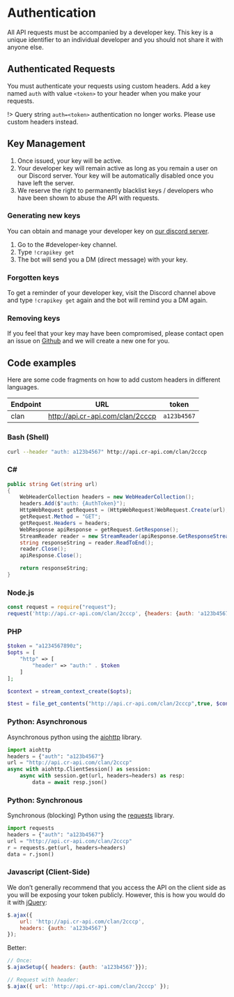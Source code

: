 #  Authentication

All API requests must be accompanied by a developer key. This key is a unique identifier to an individual developer and you should not share it with anyone else.

## Authenticated Requests

You must authenticate your requests using custom headers. Add a key named `auth` with value `<token>` to your header when you make your requests.

!> Query string `auth=<token>` authentication no longer works. Please use custom headers instead.

## Key Management

1. Once issued, your key will be active.
2. Your developer key will remain active as long as you remain a user on our Discord server. Your key will be automatically disabled once you have left the server.
3. We reserve the right to permanently blacklist keys / developers who have been shown to abuse the API with requests.


###  Generating new keys

You can obtain and manage your developer key on [our discord server](http://discord.me/cr_api).

1. Go to the #developer-key channel.
2. Type `!crapikey get`
3. The bot will send you a DM (direct message) with your key.

###  Forgotten keys

To get a reminder of your developer key, visit the Discord channel above and type `!crapikey get` again and the bot will remind you a DM again.

### Removing keys

If you feel that your key may have been compromised, please contact open an issue on [Github](http://github.com/cr-api/cr-api) and we will create a new one for you.


## Code examples

Here are some code fragments on how to add custom headers in different languages.

| Endpoint | URL | token |
| --- | --- | --- |
| clan | http://api.cr-api.com/clan/2cccp | `a123b4567` |

### Bash (Shell)

```bash
curl --header "auth: a123b4567" http://api.cr-api.com/clan/2cccp
```

### C# #

```csharp
public string Get(string url)
{
    WebHeaderCollection headers = new WebHeaderCollection();
    headers.Add($"auth: {AuthToken}");
    HttpWebRequest getRequest = (HttpWebRequest)WebRequest.Create(url);
    getRequest.Method = "GET";
    getRequest.Headers = headers;
    WebResponse apiResponse = getRequest.GetResponse();
    StreamReader reader = new StreamReader(apiResponse.GetResponseStream(), Encoding.UTF8);
    string responseString = reader.ReadToEnd();
    reader.Close();
    apiResponse.Close();

    return responseString;
}
```

### Node.js

```javascript
const request = require("request");
request('http://api.cr-api.com/clan/2cccp', {headers: {auth: 'a123b4567'}})
```

### PHP

```php
$token = "a1234567890z";
$opts = [
    "http" => [
        "header" => "auth:" . $token
    ]
];

$context = stream_context_create($opts);

$test = file_get_contents("http://api.cr-api.com/clan/2cccp",true, $context);
```

### Python: Asynchronous

Asynchronous python using the [aiohttp](http://aiohttp.readthedocs.io/) library.

```python
import aiohttp
headers = {"auth": "a123b4567"}
url = "http://api.cr-api.com/clan/2cccp"
async with aiohttp.ClientSession() as session:
    async with session.get(url, headers=headers) as resp:
        data = await resp.json()
```

### Python: Synchronous

Synchronous (blocking) Python using the [requests](http://docs.python-requests.org) library.

```python
import requests
headers = {"auth": "a123b4567"}
url = "http://api.cr-api.com/clan/2cccp"
r = requests.get(url, headers=headers)
data = r.json()
```

### Javascript (Client-Side)

We don’t generally recommend that you access the API on the client side as you will be exposing your token publicly. However, this is how you would do it with [jQuery](http://api.jquery.com/):

```javascript
$.ajax({
    url: 'http://api.cr-api.com/clan/2cccp',
    headers: {auth: 'a123b4567'}
});
```

Better:

```javascript
// Once:
$.ajaxSetup({ headers: {auth: 'a123b4567'}});

// Request with header:
$.ajax({ url: 'http://api.cr-api.com/clan/2cccp' });
```
